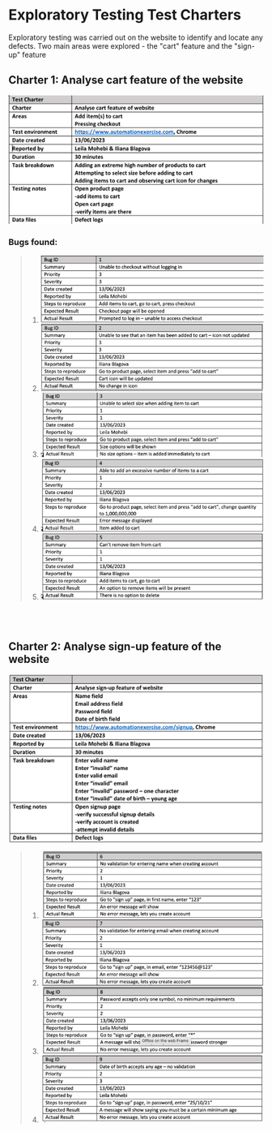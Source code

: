 # Exploratory Testing Test Charters
Exploratory testing was carried out on the website to identify and locate any defects.
Two main areas were explored - the "cart" feature and the "sign-up" feature

## Charter 1: Analyse cart feature of the website
![Test charter 1](ExploratoryTesting/img11.png)
### Bugs found:
> 1. ![defect 1](ExploratoryTesting/img.png)
> 2. ![defect 2](ExploratoryTesting/img_2.png)
> 3. ![defect 3](ExploratoryTesting/img_3.png)
> 4. ![defect 4](ExploratoryTesting/img_4.png)
> 5. ![defect 5](ExploratoryTesting/img_6.png)
<br>
<br>

## Charter 2: Analyse sign-up feature of the website
![Test charter 2](ExploratoryTesting/img12.png)
> 1. ![defect 6](ExploratoryTesting/img_7.png)
> 2. ![defect 7](ExploratoryTesting/img_11.png)
> 3. ![defect 8](ExploratoryTesting/img_8.png)
> 4. ![defect 9](ExploratoryTesting/img_10.png)

